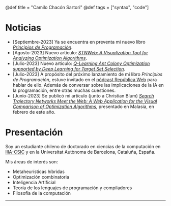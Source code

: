 @def title = "Camilo Chacón Sartori"
@def tags = ["syntax", "code"]

# Noticias

- [Septiembre-2023] Ya se encuentra en preventa mi nuevo libro [*Principios de Programación*](https://camilocs.substack.com/p/nuevo-libro-principios-de-programacion).
- [Agosto-2023] Nuevo artículo: [*STNWeb: A Visualization Tool for Analyzing Optimization Algorithms*](https://www.sciencedirect.com/science/article/pii/S2665963823000957).
- [Julio-2023] Nuevo artículo: [*Q-Learning Ant Colony Optimization supported by Deep Learning for Target Set Selection*](https://dl.acm.org/doi/10.1145/3583131.3590396).
- [Julio-2023] A propósito del próximo lanzamiento de mi libro *Principios de Programación*, estuve invitado en el [pódcast República Web](https://republicaweb.es/podcast/pensando-en-la-programacion-desde-los-principios-con-camilo-chacon/) para hablar de ello. Además de conversar sobre las implicaciones de la IA en la programación, entre otras muchas cuestiones.
- [Junio-2023] Se publicó mi artículo (junto a Christian Blum) [*Search Trajectory Networks Meet the Web: A Web Application for the Visual Comparison of Optimization Algorithms*](https://dl.acm.org/doi/10.1145/3587828.3587843), presentado en Malasia, en febrero de este año.

# Presentación

<!-- \tableofcontents you can use \toc as well -->

Soy un estudiante chileno de doctorado en ciencias de la computación en [IIIA-CSIC](https://www.iiia.csic.es/en-us/people/person/?person_id=161) y en la Universitat Autònoma de Barcelona, Cataluña, España.

Mis áreas de interés son:

* Metaheurísticas híbridas
* Optimización combinatoria
* Inteligencia Artificial
* Teoría de los lenguajes de programación y compiladores
* Filosofía de la computación

---
